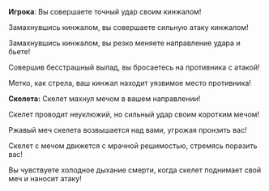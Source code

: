 **Игрока**:
Вы совершаете точный удар своим кинжалом!

Замахнувшись кинжалом, вы совершаете сильную атаку кинжалом!

Замахнувшись кинжалом, вы резко меняете направление удара и бьете!

Совершив бесстрашный выпад, вы бросаетесь на противника с атакой!

Метко, как стрела, ваш кинжал находит уязвимое место противника!

**Скелета:**
Скелет махнул мечом в вашем направлении!

Скелет проводит неуклюжий, но сильный удар своим коротким мечом!

Ржавый меч скелета возвышается над вами, угрожая пронзить вас!

Скелет с мечом движется с мрачной решимостью, стремясь поразить вас!

Вы чувствуете холодное дыхание смерти, когда скелет поднимает свой меч и наносит атаку!
